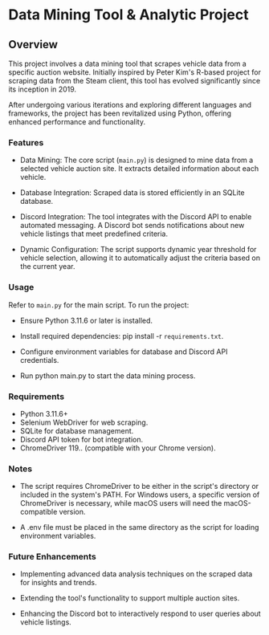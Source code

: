 # Data Mining Tool & Analytic Project

## Overview

This project involves a data mining tool that scrapes vehicle data from a specific auction website. Initially inspired by Peter Kim's R-based project for scraping data from the Steam client, this tool has evolved significantly since its inception in 2019. 

After undergoing various iterations and exploring different languages and frameworks, the project has been revitalized using Python, offering enhanced performance and functionality.

### Features

- Data Mining: The core script (`main.py`) is designed to mine data from a selected vehicle auction site. It extracts detailed information about each vehicle. 
    
- Database Integration: Scraped data is stored efficiently in an SQLite database.

- Discord Integration: The tool integrates with the Discord API to enable automated messaging. A Discord bot sends notifications about new vehicle listings that meet predefined criteria.

- Dynamic Configuration: The script supports dynamic year threshold for vehicle selection, allowing it to automatically adjust the criteria based on the current year.

### Usage

Refer to `main.py` for the main script. To run the project:

- Ensure Python 3.11.6 or later is installed.

- Install required dependencies: pip install -r `requirements.txt`.
    
- Configure environment variables for database and Discord API credentials.

- Run python main.py to start the data mining process.

### Requirements

- Python 3.11.6+
- Selenium WebDriver for web scraping.
- SQLite for database management.
- Discord API token for bot integration.
- ChromeDriver 119.. (compatible with your Chrome version).

### Notes

- The script requires ChromeDriver to be either in the script's directory or included in the system's PATH. For Windows users, a specific version of ChromeDriver is necessary, while macOS users will need the macOS-compatible version.
    
- A .env file must be placed in the same directory as the script for loading environment variables.

### Future Enhancements

- Implementing advanced data analysis techniques on the scraped data for insights and trends.
    
- Extending the tool's functionality to support multiple auction sites.

- Enhancing the Discord bot to interactively respond to user queries about vehicle listings.


